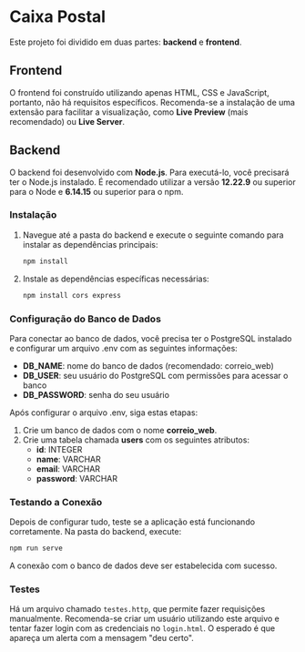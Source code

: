 # Caixa Postal

Este projeto foi dividido em duas partes: **backend** e **frontend**.

## Frontend

O frontend foi construído utilizando apenas HTML, CSS e JavaScript, portanto, não há requisitos específicos. Recomenda-se a instalação de uma extensão para facilitar a visualização, como **Live Preview** (mais recomendado) ou **Live Server**.

## Backend

O backend foi desenvolvido com **Node.js**. Para executá-lo, você precisará ter o Node.js instalado. É recomendado utilizar a versão **12.22.9** ou superior para o Node e **6.14.15** ou superior para o npm.

### Instalação

1. Navegue até a pasta do backend e execute o seguinte comando para instalar as dependências principais:

   ```bash
   npm install
   ```

2. Instale as dependências específicas necessárias:

   ```bash
   npm install cors express
   ```

### Configuração do Banco de Dados

Para conectar ao banco de dados, você precisa ter o PostgreSQL instalado e configurar um arquivo .env com as seguintes informações:

- **DB_NAME**: nome do banco de dados (recomendado: correio_web)
- **DB_USER**: seu usuário do PostgreSQL com permissões para acessar o banco
- **DB_PASSWORD**: senha do seu usuário

Após configurar o arquivo .env, siga estas etapas:

1. Crie um banco de dados com o nome **correio_web**.
2. Crie uma tabela chamada **users** com os seguintes atributos:
   - **id**: INTEGER 
   - **name**: VARCHAR
   - **email**: VARCHAR
   - **password**: VARCHAR

### Testando a Conexão

Depois de configurar tudo, teste se a aplicação está funcionando corretamente. Na pasta do backend, execute:

```bash
npm run serve
```

A conexão com o banco de dados deve ser estabelecida com sucesso.

### Testes 

Há um arquivo chamado `testes.http`, que permite fazer requisições manualmente. Recomenda-se criar um usuário utilizando este arquivo e tentar fazer login com as credenciais no `login.html`. O esperado é que apareça um alerta com a mensagem "deu certo".

